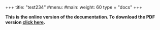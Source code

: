 +++
title: "test234"
#menu:
#main:
weight: 60
type = "docs"
+++

**This is the online version of the documentation. To download the PDF version
[click here](/usermanual/allpix-manual-latest.pdf).**
